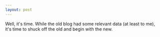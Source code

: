 ```yaml
---
layout: post
---
```


Well, it's time. While the old blog had some relevant data (at least to me),
it's time to shuck off the old and begin with the new.
